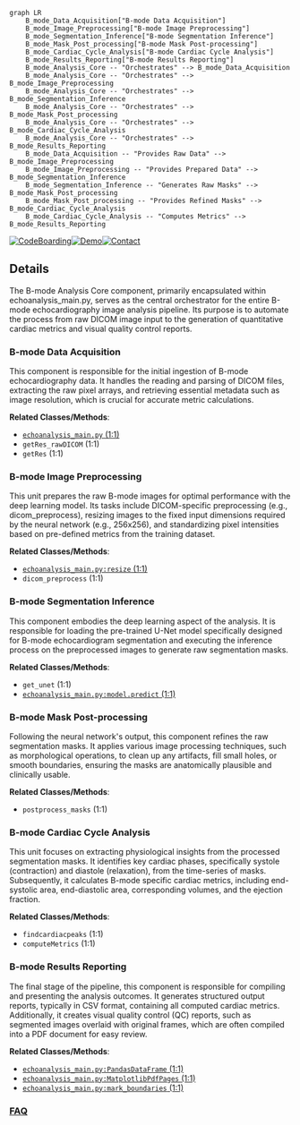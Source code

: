 ```mermaid
graph LR
    B_mode_Data_Acquisition["B-mode Data Acquisition"]
    B_mode_Image_Preprocessing["B-mode Image Preprocessing"]
    B_mode_Segmentation_Inference["B-mode Segmentation Inference"]
    B_mode_Mask_Post_processing["B-mode Mask Post-processing"]
    B_mode_Cardiac_Cycle_Analysis["B-mode Cardiac Cycle Analysis"]
    B_mode_Results_Reporting["B-mode Results Reporting"]
    B_mode_Analysis_Core -- "Orchestrates" --> B_mode_Data_Acquisition
    B_mode_Analysis_Core -- "Orchestrates" --> B_mode_Image_Preprocessing
    B_mode_Analysis_Core -- "Orchestrates" --> B_mode_Segmentation_Inference
    B_mode_Analysis_Core -- "Orchestrates" --> B_mode_Mask_Post_processing
    B_mode_Analysis_Core -- "Orchestrates" --> B_mode_Cardiac_Cycle_Analysis
    B_mode_Analysis_Core -- "Orchestrates" --> B_mode_Results_Reporting
    B_mode_Data_Acquisition -- "Provides Raw Data" --> B_mode_Image_Preprocessing
    B_mode_Image_Preprocessing -- "Provides Prepared Data" --> B_mode_Segmentation_Inference
    B_mode_Segmentation_Inference -- "Generates Raw Masks" --> B_mode_Mask_Post_processing
    B_mode_Mask_Post_processing -- "Provides Refined Masks" --> B_mode_Cardiac_Cycle_Analysis
    B_mode_Cardiac_Cycle_Analysis -- "Computes Metrics" --> B_mode_Results_Reporting
```

[![CodeBoarding](https://img.shields.io/badge/Generated%20by-CodeBoarding-9cf?style=flat-square)](https://github.com/CodeBoarding/CodeBoarding)[![Demo](https://img.shields.io/badge/Try%20our-Demo-blue?style=flat-square)](https://www.codeboarding.org/demo)[![Contact](https://img.shields.io/badge/Contact%20us%20-%20contact@codeboarding.org-lightgrey?style=flat-square)](mailto:contact@codeboarding.org)

## Details

The B-mode Analysis Core component, primarily encapsulated within echoanalysis_main.py, serves as the central orchestrator for the entire B-mode echocardiography image analysis pipeline. Its purpose is to automate the process from raw DICOM image input to the generation of quantitative cardiac metrics and visual quality control reports.

### B-mode Data Acquisition
This component is responsible for the initial ingestion of B-mode echocardiography data. It handles the reading and parsing of DICOM files, extracting the raw pixel arrays, and retrieving essential metadata such as image resolution, which is crucial for accurate metric calculations.


**Related Classes/Methods**:

- <a href="https://github.com/pfizer-opensource/mouse-echo-neural-net/blob/main/echoanalysis_main.py#L1-L1" target="_blank" rel="noopener noreferrer">`echoanalysis_main.py` (1:1)</a>
- `getRes_rawDICOM` (1:1)
- `getRes` (1:1)


### B-mode Image Preprocessing
This unit prepares the raw B-mode images for optimal performance with the deep learning model. Its tasks include DICOM-specific preprocessing (e.g., dicom_preprocess), resizing images to the fixed input dimensions required by the neural network (e.g., 256x256), and standardizing pixel intensities based on pre-defined metrics from the training dataset.


**Related Classes/Methods**:

- <a href="https://github.com/pfizer-opensource/mouse-echo-neural-net/blob/main/echoanalysis_main.py#L1-L1" target="_blank" rel="noopener noreferrer">`echoanalysis_main.py:resize` (1:1)</a>
- `dicom_preprocess` (1:1)


### B-mode Segmentation Inference
This component embodies the deep learning aspect of the analysis. It is responsible for loading the pre-trained U-Net model specifically designed for B-mode echocardiogram segmentation and executing the inference process on the preprocessed images to generate raw segmentation masks.


**Related Classes/Methods**:

- `get_unet` (1:1)
- <a href="https://github.com/pfizer-opensource/mouse-echo-neural-net/blob/main/echoanalysis_main.py#L1-L1" target="_blank" rel="noopener noreferrer">`echoanalysis_main.py:model.predict` (1:1)</a>


### B-mode Mask Post-processing
Following the neural network's output, this component refines the raw segmentation masks. It applies various image processing techniques, such as morphological operations, to clean up any artifacts, fill small holes, or smooth boundaries, ensuring the masks are anatomically plausible and clinically usable.


**Related Classes/Methods**:

- `postprocess_masks` (1:1)


### B-mode Cardiac Cycle Analysis
This unit focuses on extracting physiological insights from the processed segmentation masks. It identifies key cardiac phases, specifically systole (contraction) and diastole (relaxation), from the time-series of masks. Subsequently, it calculates B-mode specific cardiac metrics, including end-systolic area, end-diastolic area, corresponding volumes, and the ejection fraction.


**Related Classes/Methods**:

- `findcardiacpeaks` (1:1)
- `computeMetrics` (1:1)


### B-mode Results Reporting
The final stage of the pipeline, this component is responsible for compiling and presenting the analysis outcomes. It generates structured output reports, typically in CSV format, containing all computed cardiac metrics. Additionally, it creates visual quality control (QC) reports, such as segmented images overlaid with original frames, which are often compiled into a PDF document for easy review.


**Related Classes/Methods**:

- <a href="https://github.com/pfizer-opensource/mouse-echo-neural-net/blob/main/echoanalysis_main.py#L1-L1" target="_blank" rel="noopener noreferrer">`echoanalysis_main.py:PandasDataFrame` (1:1)</a>
- <a href="https://github.com/pfizer-opensource/mouse-echo-neural-net/blob/main/echoanalysis_main.py#L1-L1" target="_blank" rel="noopener noreferrer">`echoanalysis_main.py:MatplotlibPdfPages` (1:1)</a>
- <a href="https://github.com/pfizer-opensource/mouse-echo-neural-net/blob/main/echoanalysis_main.py#L1-L1" target="_blank" rel="noopener noreferrer">`echoanalysis_main.py:mark_boundaries` (1:1)</a>




### [FAQ](https://github.com/CodeBoarding/GeneratedOnBoardings/tree/main?tab=readme-ov-file#faq)